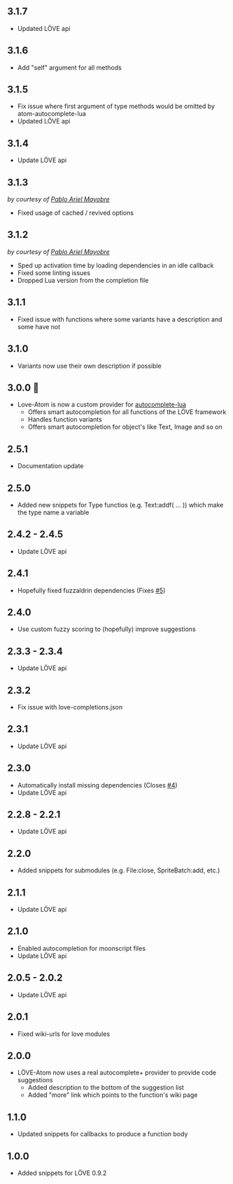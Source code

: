 ## 3.1.7
- Updated LÖVE api

## 3.1.6
- Add "self" argument for all methods

## 3.1.5
- Fix issue where first argument of type methods would be omitted by atom-autocomplete-lua
- Updated LÖVE api

## 3.1.4
- Update LÖVE api

## 3.1.3
_by courtesy of [Pablo Ariel Mayobre](https://github.com/Positive07)_
- Fixed usage of cached / revived options

## 3.1.2
_by courtesy of [Pablo Ariel Mayobre](https://github.com/Positive07)_
- Sped up activation time by loading dependencies in an idle callback
- Fixed some linting issues
- Dropped Lua version from the completion file

## 3.1.1
- Fixed issue with functions where some variants have a description and some have not

## 3.1.0
- Variants now use their own description if possible

## 3.0.0 :tada:
- Love-Atom is now a custom provider for [autocomplete-lua](https://github.com/dapetcu21/atom-autocomplete-lua)
    - Offers smart autocompletion for all functions of the LÖVE framework
    - Handles function variants
    - Offers smart autocompletion for object's like Text, Image and so on

## 2.5.1
- Documentation update

## 2.5.0
- Added new snippets for Type functios (e.g. Text:addf( ... )) which make the type name a variable

## 2.4.2 - 2.4.5
- Update LÖVE api

## 2.4.1
- Hopefully fixed fuzzaldrin dependencies (Fixes [#5](https://github.com/rm-code/love-atom/issues/5))

## 2.4.0
- Use custom fuzzy scoring to (hopefully) improve suggestions

## 2.3.3 - 2.3.4
- Update LÖVE api

## 2.3.2
- Fix issue with love-completions.json

## 2.3.1
- Update LÖVE api

## 2.3.0
- Automatically install missing dependencies (Closes [#4](https://github.com/rm-code/love-atom/issues/4))
- Update LÖVE api

## 2.2.8 - 2.2.1
- Update LÖVE api

## 2.2.0
- Added snippets for submodules (e.g. File:close, SpriteBatch:add, etc.)

## 2.1.1
- Update LÖVE api

## 2.1.0
- Enabled autocompletion for moonscript files
- Update LÖVE api

## 2.0.5 - 2.0.2
- Update LÖVE api

## 2.0.1
- Fixed wiki-urls for love modules

## 2.0.0
- LÖVE-Atom now uses a real autocomplete+ provider to provide code suggestions
	- Added description to the bottom of the suggestion list
	- Added "more" link which points to the function's wiki page

## 1.1.0
- Updated snippets for callbacks to produce a function body

## 1.0.0
- Added snippets for LÖVE 0.9.2
